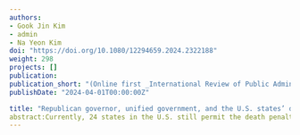 ```yaml
---
authors:
- Gook Jin Kim
- admin
- Na Yeon Kim
doi: "https://doi.org/10.1080/12294659.2024.2322188"
weight: 298
projects: []
publication:
publication_short: "(Online first _International Review of Public Administration (Online first)_)"
publishDate: "2024-04-01T00:00:00Z"

title: "Republican governor, unified government, and the U.S. states’ death penalty executions"
abstract:Currently, 24 states in the U.S. still permit the death penalty, along with three states temporarily suspending it. Nevertheless, there exists substantial variation in the extent to which each state actually carries out the executions. While studies have explored factors influencing this variation, little attention has been paid to the political role of state governors’ and legislatures’ support in the different tendencies toward death penalty executions across states. To fill this gap, we empirically tested how governors’ party affiliation and unified political support from the legislature affect death penalty executions in the U.S. We demonstrated that states with a Republican governor are more likely to execute the death penalty. Additionally, we found that this tendency is significantly stronger when both chambers of the state legislature are dominated by Republicans (i.e. Republican-unified government), which is consistent with the theoretical expectation of unified government discourse in the policy making and implementation contexts.
---
```

